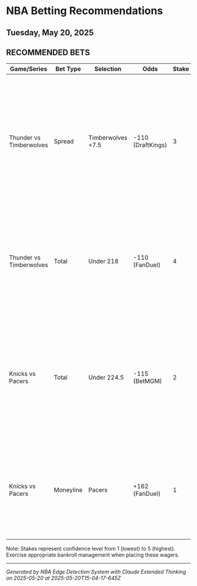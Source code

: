# NBA Betting Recommendations
## Tuesday, May 20, 2025

## RECOMMENDED BETS
| Game/Series | Bet Type | Selection | Odds | Stake | Reasoning |
|-------------|----------|-----------|------|-------|-----------|
| Thunder vs Timberwolves | Spread | Timberwolves +7.5 | -110 (DraftKings) | 3 | Minnesota's defensive structure and Edwards' scoring should keep this competitive; 7.5 points provides significant cushion in what should be a playoff-intensity game. |
| Thunder vs Timberwolves | Total | Under 218 | -110 (FanDuel) | 4 | Both teams feature elite defensive personnel (Gobert, Holmgren) and playoff games typically feature heightened defensive intensity and slower pace. |
| Knicks vs Pacers | Total | Under 224.5 | -115 (BetMGM) | 2 | Taking advantage of the highest total offering; Knicks' defensive identity under Thibodeau should help control pace, especially in a home playoff environment. |
| Knicks vs Pacers | Moneyline | Pacers | +162 (FanDuel) | 1 | Small-value play on the Pacers, who have the offensive firepower to potentially upset; best underdog odds available across bookmakers. |

Note: Stakes represent confidence level from 1 (lowest) to 5 (highest). Exercise appropriate bankroll management when placing these wagers.

---
*Generated by NBA Edge Detection System with Claude Extended Thinking on 2025-05-20 at 2025-05-20T15-04-17-645Z*
